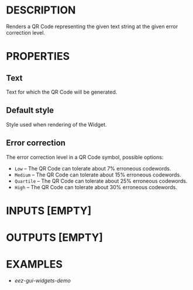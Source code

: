 # DESCRIPTION

Renders a QR Code representing the given text string at the given error correction level.

# PROPERTIES

## Text

Text for which the QR Code will be generated.

## Default style

Style used when rendering of the Widget.

## Error correction

The error correction level in a QR Code symbol, possible options:

-   `Low` – The QR Code can tolerate about 7% erroneous codewords.
-   `Medium` – The QR Code can tolerate about 15% erroneous codewords.
-   `Quartile` – The QR Code can tolerate about 25% erroneous codewords.
-   `High` – The QR Code can tolerate about 30% erroneous codewords.

# INPUTS [EMPTY]

# OUTPUTS [EMPTY]

# EXAMPLES

* _eez-gui-widgets-demo_
